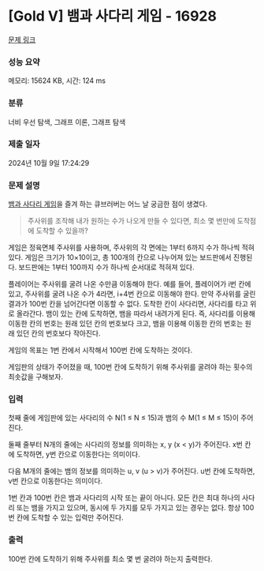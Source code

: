 # [Gold V] 뱀과 사다리 게임 - 16928 

[문제 링크](https://www.acmicpc.net/problem/16928) 

### 성능 요약

메모리: 15624 KB, 시간: 124 ms

### 분류

너비 우선 탐색, 그래프 이론, 그래프 탐색

### 제출 일자

2024년 10월 9일 17:24:29

### 문제 설명

<p><a href="https://en.wikipedia.org/wiki/Snakes_and_Ladders">뱀과 사다리 게임</a>을 즐겨 하는 큐브러버는 어느 날 궁금한 점이 생겼다.</p>

<blockquote>
<p>주사위를 조작해 내가 원하는 수가 나오게 만들 수 있다면, 최소 몇 번만에 도착점에 도착할 수 있을까?</p>
</blockquote>

<p>게임은 정육면체 주사위를 사용하며, 주사위의 각 면에는 1부터 6까지 수가 하나씩 적혀있다. 게임은 크기가 10×10이고, 총 100개의 칸으로 나누어져 있는 보드판에서 진행된다. 보드판에는 1부터 100까지 수가 하나씩 순서대로 적혀져 있다.</p>

<p>플레이어는 주사위를 굴려 나온 수만큼 이동해야 한다. 예를 들어, 플레이어가 i번 칸에 있고, 주사위를 굴려 나온 수가 4라면, i+4번 칸으로 이동해야 한다. 만약 주사위를 굴린 결과가 100번 칸을 넘어간다면 이동할 수 없다. 도착한 칸이 사다리면, 사다리를 타고 위로 올라간다. 뱀이 있는 칸에 도착하면, 뱀을 따라서 내려가게 된다. 즉, 사다리를 이용해 이동한 칸의 번호는 원래 있던 칸의 번호보다 크고, 뱀을 이용해 이동한 칸의 번호는 원래 있던 칸의 번호보다 작아진다.</p>

<p>게임의 목표는 1번 칸에서 시작해서 100번 칸에 도착하는 것이다.</p>

<p>게임판의 상태가 주어졌을 때, 100번 칸에 도착하기 위해 주사위를 굴려야 하는 횟수의 최솟값을 구해보자.</p>

### 입력 

 <p>첫째 줄에 게임판에 있는 사다리의 수 N(1 ≤ N ≤ 15)과 뱀의 수 M(1 ≤ M ≤ 15)이 주어진다.</p>

<p>둘째 줄부터 N개의 줄에는 사다리의 정보를 의미하는 x, y (x < y)가 주어진다. x번 칸에 도착하면, y번 칸으로 이동한다는 의미이다.</p>

<p>다음 M개의 줄에는 뱀의 정보를 의미하는 u, v (u > v)가 주어진다. u번 칸에 도착하면, v번 칸으로 이동한다는 의미이다.</p>

<p>1번 칸과 100번 칸은 뱀과 사다리의 시작 또는 끝이 아니다. 모든 칸은 최대 하나의 사다리 또는 뱀을 가지고 있으며, 동시에 두 가지를 모두 가지고 있는 경우는 없다. 항상 100번 칸에 도착할 수 있는 입력만 주어진다.</p>

### 출력 

 <p>100번 칸에 도착하기 위해 주사위를 최소 몇 번 굴려야 하는지 출력한다.</p>

